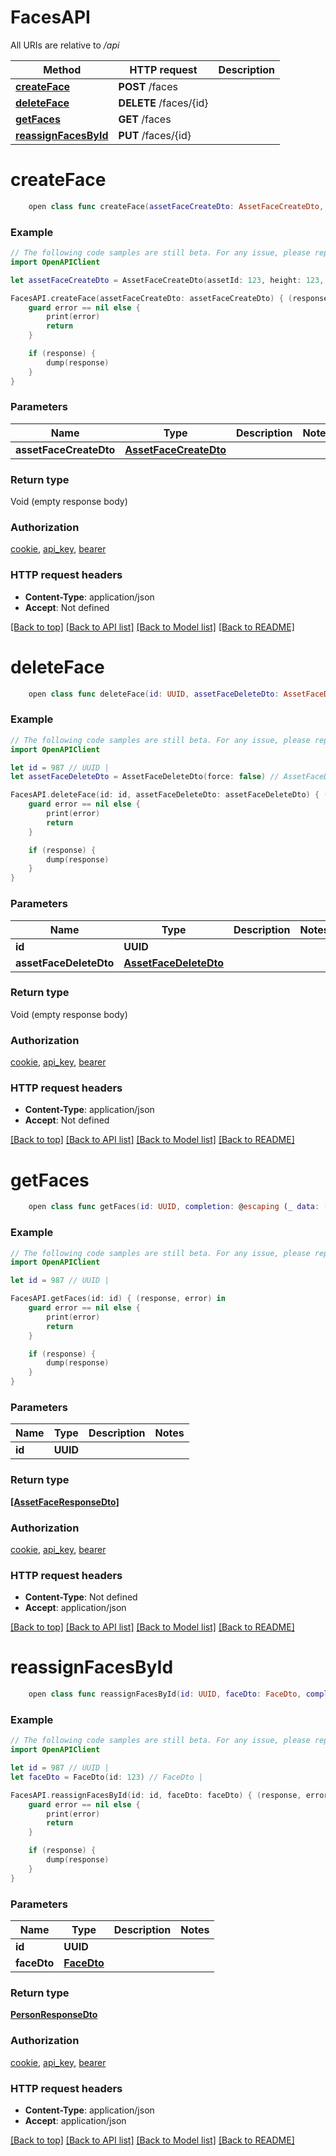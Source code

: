 # FacesAPI

All URIs are relative to */api*

Method | HTTP request | Description
------------- | ------------- | -------------
[**createFace**](FacesAPI.md#createface) | **POST** /faces | 
[**deleteFace**](FacesAPI.md#deleteface) | **DELETE** /faces/{id} | 
[**getFaces**](FacesAPI.md#getfaces) | **GET** /faces | 
[**reassignFacesById**](FacesAPI.md#reassignfacesbyid) | **PUT** /faces/{id} | 


# **createFace**
```swift
    open class func createFace(assetFaceCreateDto: AssetFaceCreateDto, completion: @escaping (_ data: Void?, _ error: Error?) -> Void)
```



### Example
```swift
// The following code samples are still beta. For any issue, please report via http://github.com/OpenAPITools/openapi-generator/issues/new
import OpenAPIClient

let assetFaceCreateDto = AssetFaceCreateDto(assetId: 123, height: 123, imageHeight: 123, imageWidth: 123, personId: 123, width: 123, x: 123, y: 123) // AssetFaceCreateDto | 

FacesAPI.createFace(assetFaceCreateDto: assetFaceCreateDto) { (response, error) in
    guard error == nil else {
        print(error)
        return
    }

    if (response) {
        dump(response)
    }
}
```

### Parameters

Name | Type | Description  | Notes
------------- | ------------- | ------------- | -------------
 **assetFaceCreateDto** | [**AssetFaceCreateDto**](AssetFaceCreateDto.md) |  | 

### Return type

Void (empty response body)

### Authorization

[cookie](../README.md#cookie), [api_key](../README.md#api_key), [bearer](../README.md#bearer)

### HTTP request headers

 - **Content-Type**: application/json
 - **Accept**: Not defined

[[Back to top]](#) [[Back to API list]](../README.md#documentation-for-api-endpoints) [[Back to Model list]](../README.md#documentation-for-models) [[Back to README]](../README.md)

# **deleteFace**
```swift
    open class func deleteFace(id: UUID, assetFaceDeleteDto: AssetFaceDeleteDto, completion: @escaping (_ data: Void?, _ error: Error?) -> Void)
```



### Example
```swift
// The following code samples are still beta. For any issue, please report via http://github.com/OpenAPITools/openapi-generator/issues/new
import OpenAPIClient

let id = 987 // UUID | 
let assetFaceDeleteDto = AssetFaceDeleteDto(force: false) // AssetFaceDeleteDto | 

FacesAPI.deleteFace(id: id, assetFaceDeleteDto: assetFaceDeleteDto) { (response, error) in
    guard error == nil else {
        print(error)
        return
    }

    if (response) {
        dump(response)
    }
}
```

### Parameters

Name | Type | Description  | Notes
------------- | ------------- | ------------- | -------------
 **id** | **UUID** |  | 
 **assetFaceDeleteDto** | [**AssetFaceDeleteDto**](AssetFaceDeleteDto.md) |  | 

### Return type

Void (empty response body)

### Authorization

[cookie](../README.md#cookie), [api_key](../README.md#api_key), [bearer](../README.md#bearer)

### HTTP request headers

 - **Content-Type**: application/json
 - **Accept**: Not defined

[[Back to top]](#) [[Back to API list]](../README.md#documentation-for-api-endpoints) [[Back to Model list]](../README.md#documentation-for-models) [[Back to README]](../README.md)

# **getFaces**
```swift
    open class func getFaces(id: UUID, completion: @escaping (_ data: [AssetFaceResponseDto]?, _ error: Error?) -> Void)
```



### Example
```swift
// The following code samples are still beta. For any issue, please report via http://github.com/OpenAPITools/openapi-generator/issues/new
import OpenAPIClient

let id = 987 // UUID | 

FacesAPI.getFaces(id: id) { (response, error) in
    guard error == nil else {
        print(error)
        return
    }

    if (response) {
        dump(response)
    }
}
```

### Parameters

Name | Type | Description  | Notes
------------- | ------------- | ------------- | -------------
 **id** | **UUID** |  | 

### Return type

[**[AssetFaceResponseDto]**](AssetFaceResponseDto.md)

### Authorization

[cookie](../README.md#cookie), [api_key](../README.md#api_key), [bearer](../README.md#bearer)

### HTTP request headers

 - **Content-Type**: Not defined
 - **Accept**: application/json

[[Back to top]](#) [[Back to API list]](../README.md#documentation-for-api-endpoints) [[Back to Model list]](../README.md#documentation-for-models) [[Back to README]](../README.md)

# **reassignFacesById**
```swift
    open class func reassignFacesById(id: UUID, faceDto: FaceDto, completion: @escaping (_ data: PersonResponseDto?, _ error: Error?) -> Void)
```



### Example
```swift
// The following code samples are still beta. For any issue, please report via http://github.com/OpenAPITools/openapi-generator/issues/new
import OpenAPIClient

let id = 987 // UUID | 
let faceDto = FaceDto(id: 123) // FaceDto | 

FacesAPI.reassignFacesById(id: id, faceDto: faceDto) { (response, error) in
    guard error == nil else {
        print(error)
        return
    }

    if (response) {
        dump(response)
    }
}
```

### Parameters

Name | Type | Description  | Notes
------------- | ------------- | ------------- | -------------
 **id** | **UUID** |  | 
 **faceDto** | [**FaceDto**](FaceDto.md) |  | 

### Return type

[**PersonResponseDto**](PersonResponseDto.md)

### Authorization

[cookie](../README.md#cookie), [api_key](../README.md#api_key), [bearer](../README.md#bearer)

### HTTP request headers

 - **Content-Type**: application/json
 - **Accept**: application/json

[[Back to top]](#) [[Back to API list]](../README.md#documentation-for-api-endpoints) [[Back to Model list]](../README.md#documentation-for-models) [[Back to README]](../README.md)

